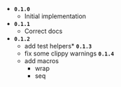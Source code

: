 * **`0.1.0`**
    * Initial implementation 
* **`0.1.1`**
  * Correct docs
* **`0.1.2`**
  * add test helpers* 
**`0.1.3`**
  * fix some clippy warnings
**`0.1.4`**
  * add macros 
    * wrap
    * seq
 